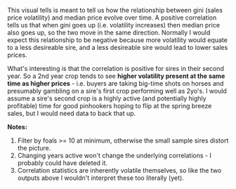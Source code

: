 This visual tells is meant to tell us how the relationship between gini (sales price volatility) and median price evolve over time. A positive correlation tells us that when gini goes up (i.e. volatility increases) then median price also goes up, so the two move in the same direction. Normally I would expect this relationship to be negative because more volatility would equate to a less desireable sire, and a less desireable sire would lead to lower sales prices.

What's interesting is that the correlation is positive for sires in their second year. So a 2nd year crop tends to see **higher volatility present at the same time as higher prices** - i.e. buyers are taking big-time shots on horses and presumably gambling on a sire's first crop performing well as 2yo's. I would assume a sire's second crop is a highly active (and potentially highly profitable) time for good pinhookers hoping to flip at the spring breeze sales, but I would need data to back that up. 

**Notes:**
1. Filter by foals >= 10 at minimum, otherwise the small sample sires distort the picture.
2. Changing years active won't change the underlying correlations - I probably could have deleted it. 
3. Correlation statistics are inherently volatile themselves, so like the two outputs above I wouldn't interpret these too literally (yet).